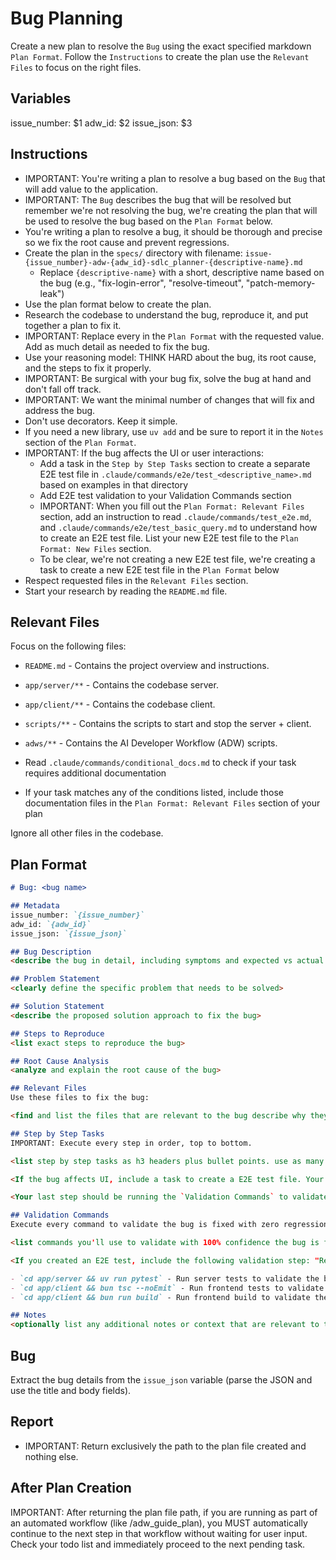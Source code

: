 # Bug Planning

Create a new plan to resolve the `Bug` using the exact specified markdown `Plan Format`. Follow the `Instructions` to create the plan use the `Relevant Files` to focus on the right files.

## Variables
issue_number: $1
adw_id: $2
issue_json: $3

## Instructions

- IMPORTANT: You're writing a plan to resolve a bug based on the `Bug` that will add value to the application.
- IMPORTANT: The `Bug` describes the bug that will be resolved but remember we're not resolving the bug, we're creating the plan that will be used to resolve the bug based on the `Plan Format` below.
- You're writing a plan to resolve a bug, it should be thorough and precise so we fix the root cause and prevent regressions.
- Create the plan in the `specs/` directory with filename: `issue-{issue_number}-adw-{adw_id}-sdlc_planner-{descriptive-name}.md`
  - Replace `{descriptive-name}` with a short, descriptive name based on the bug (e.g., "fix-login-error", "resolve-timeout", "patch-memory-leak")
- Use the plan format below to create the plan. 
- Research the codebase to understand the bug, reproduce it, and put together a plan to fix it.
- IMPORTANT: Replace every <placeholder> in the `Plan Format` with the requested value. Add as much detail as needed to fix the bug.
- Use your reasoning model: THINK HARD about the bug, its root cause, and the steps to fix it properly.
- IMPORTANT: Be surgical with your bug fix, solve the bug at hand and don't fall off track.
- IMPORTANT: We want the minimal number of changes that will fix and address the bug.
- Don't use decorators. Keep it simple.
- If you need a new library, use `uv add` and be sure to report it in the `Notes` section of the `Plan Format`.
- IMPORTANT: If the bug affects the UI or user interactions:
  - Add a task in the `Step by Step Tasks` section to create a separate E2E test file in `.claude/commands/e2e/test_<descriptive_name>.md` based on examples in that directory
  - Add E2E test validation to your Validation Commands section
  - IMPORTANT: When you fill out the `Plan Format: Relevant Files` section, add an instruction to read `.claude/commands/test_e2e.md`, and `.claude/commands/e2e/test_basic_query.md` to understand how to create an E2E test file. List your new E2E test file to the `Plan Format: New Files` section.
  - To be clear, we're not creating a new E2E test file, we're creating a task to create a new E2E test file in the `Plan Format` below
- Respect requested files in the `Relevant Files` section.
- Start your research by reading the `README.md` file.

## Relevant Files

Focus on the following files:
- `README.md` - Contains the project overview and instructions.
- `app/server/**` - Contains the codebase server.
- `app/client/**` - Contains the codebase client.
- `scripts/**` - Contains the scripts to start and stop the server + client.
- `adws/**` - Contains the AI Developer Workflow (ADW) scripts.

- Read `.claude/commands/conditional_docs.md` to check if your task requires additional documentation
- If your task matches any of the conditions listed, include those documentation files in the `Plan Format: Relevant Files` section of your plan

Ignore all other files in the codebase.

## Plan Format

```md
# Bug: <bug name>

## Metadata
issue_number: `{issue_number}`
adw_id: `{adw_id}`
issue_json: `{issue_json}`

## Bug Description
<describe the bug in detail, including symptoms and expected vs actual behavior>

## Problem Statement
<clearly define the specific problem that needs to be solved>

## Solution Statement
<describe the proposed solution approach to fix the bug>

## Steps to Reproduce
<list exact steps to reproduce the bug>

## Root Cause Analysis
<analyze and explain the root cause of the bug>

## Relevant Files
Use these files to fix the bug:

<find and list the files that are relevant to the bug describe why they are relevant in bullet points. If there are new files that need to be created to fix the bug, list them in an h3 'New Files' section.>

## Step by Step Tasks
IMPORTANT: Execute every step in order, top to bottom.

<list step by step tasks as h3 headers plus bullet points. use as many h3 headers as needed to fix the bug. Order matters, start with the foundational shared changes required to fix the bug then move on to the specific changes required to fix the bug. Include tests that will validate the bug is fixed with zero regressions.>

<If the bug affects UI, include a task to create a E2E test file. Your task should look like: "Read `.claude/commands/e2e/test_basic_query.md` and `.claude/commands/e2e/test_complex_query.md` and create a new E2E test file in `.claude/commands/e2e/test_<descriptive_name>.md` that validates the bug is fixed, be specific with the steps to prove the bug is fixed. We want the minimal set of steps to validate the bug is fixed and screen shots to prove it if possible.">

<Your last step should be running the `Validation Commands` to validate the bug is fixed with zero regressions.>

## Validation Commands
Execute every command to validate the bug is fixed with zero regressions.

<list commands you'll use to validate with 100% confidence the bug is fixed with zero regressions. every command must execute without errors so be specific about what you want to run to validate the bug is fixed with zero regressions. Include commands to reproduce the bug before and after the fix.>

<If you created an E2E test, include the following validation step: "Read .claude/commands/test_e2e.md`, then read and execute your new E2E `.claude/commands/e2e/test_<descriptive_name>.md` test file to validate this functionality works.">

- `cd app/server && uv run pytest` - Run server tests to validate the bug is fixed with zero regressions
- `cd app/client && bun tsc --noEmit` - Run frontend tests to validate the bug is fixed with zero regressions
- `cd app/client && bun run build` - Run frontend build to validate the bug is fixed with zero regressions

## Notes
<optionally list any additional notes or context that are relevant to the bug that will be helpful to the developer>
```

## Bug
Extract the bug details from the `issue_json` variable (parse the JSON and use the title and body fields).

## Report

- IMPORTANT: Return exclusively the path to the plan file created and nothing else.

## After Plan Creation

IMPORTANT: After returning the plan file path, if you are running as part of an automated workflow (like /adw_guide_plan), you MUST automatically continue to the next step in that workflow without waiting for user input. Check your todo list and immediately proceed to the next pending task.